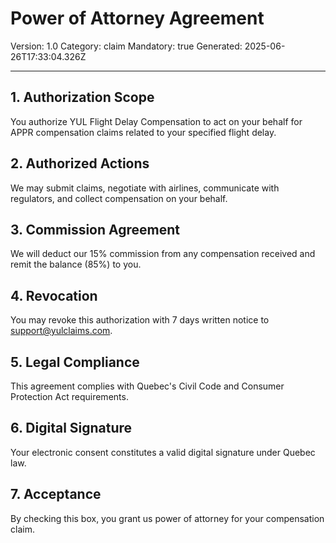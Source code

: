 # Power of Attorney Agreement
Version: 1.0
Category: claim
Mandatory: true
Generated: 2025-06-26T17:33:04.326Z

---

## 1. Authorization Scope
You authorize YUL Flight Delay Compensation to act on your behalf for APPR compensation claims related to your specified flight delay.

## 2. Authorized Actions
We may submit claims, negotiate with airlines, communicate with regulators, and collect compensation on your behalf.

## 3. Commission Agreement
We will deduct our 15% commission from any compensation received and remit the balance (85%) to you.

## 4. Revocation
You may revoke this authorization with 7 days written notice to support@yulclaims.com.

## 5. Legal Compliance
This agreement complies with Quebec's Civil Code and Consumer Protection Act requirements.

## 6. Digital Signature
Your electronic consent constitutes a valid digital signature under Quebec law.

## 7. Acceptance
By checking this box, you grant us power of attorney for your compensation claim.